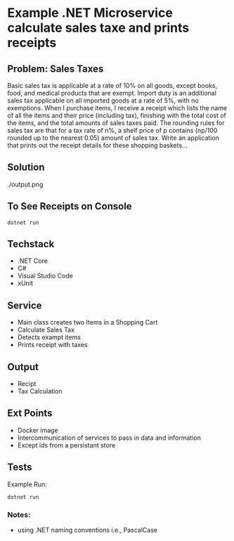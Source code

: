 # Example .NET Microservice calculate sales taxe and prints receipts

## Problem: Sales Taxes
Basic sales tax is applicable at a rate of 10% on all goods, except books, food, and medical products that are exempt. Import duty is an additional sales tax applicable on all imported goods at a rate of 5%, with no exemptions. 
When I purchase items, I receive a receipt which lists the name of all the items and their price (including tax), finishing with the total cost of the items, and the total amounts of sales taxes paid. The rounding rules for sales tax are that for a tax rate of n%, a shelf price of p contains (np/100 rounded up to the nearest 0.05) amount of sales tax. 
Write an application that prints out the receipt details for these shopping baskets... 

## Solution
./output.png

## To See Receipts on Console
```
dotnet run
```

## Techstack
- .NET Core
- C#
- Visual Studio Code
- xUnit

## Service
- Main class creates two Items in a Shopping Cart
- Calculate Sales Tax
- Detects exampt items
- Prints receipt with taxes

## Output
- Recipt
- Tax Calculation

## Ext Points
- Docker image
- Intercommunication of services to pass in data and information
- Except ids from a persistant store

## Tests
Example Run:
```
dotnet run
```
### Notes:
- using .NET naming conventions i.e., PascalCase